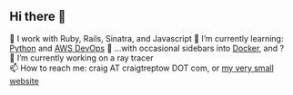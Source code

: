 ## Hi there 👋

🔭 I work with Ruby, Rails, Sinatra, and Javascript
🌱 I’m currently learning: [Python](https://www.python.org/) and [AWS DevOps](https://aws.amazon.com/certification/certified-devops-engineer-professional/)
🌱 ...with occasional sidebars into [Docker](https://www.docker.com/), and ?  
🔭 I’m currently working on a ray tracer  
📫 How to reach me: craig AT craigtreptow DOT com, or [my very small website](https://craigtreptow.com/)  

<!--
**CraigTreptow/CraigTreptow** is a ✨ _special_ ✨ repository because its `README.md` (this file) appears on your GitHub profile.

Here are some ideas to get you started:

- 🔭 I’m currently working on ...
- 🌱 I’m currently learning ...
- 👯 I’m looking to collaborate on ...
- 🤔 I’m looking for help with ...
- 💬 Ask me about ...
- 📫 How to reach me: ...
- 😄 Pronouns: ...
- ⚡ Fun fact: ...
-->

